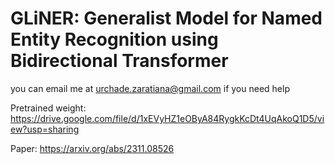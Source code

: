 # GLiNER: Generalist Model for Named Entity Recognition using Bidirectional Transformer

you can email me at urchade.zaratiana@gmail.com if you need help

Pretrained weight: https://drive.google.com/file/d/1xEVyHZ1eOByA84RygkKcDt4UqAkoQ1D5/view?usp=sharing

Paper: https://arxiv.org/abs/2311.08526
